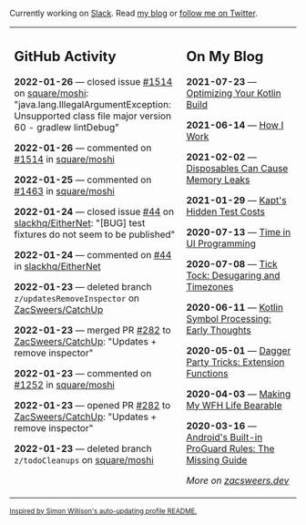Currently working on [Slack](https://slack.com/). Read [my blog](https://zacsweers.dev/) or [follow me on Twitter](https://twitter.com/ZacSweers).

<table><tr><td valign="top" width="60%">

## GitHub Activity
<!-- githubActivity starts -->
**2022-01-26** — closed issue [#1514](https://github.com/square/moshi/issues/1514) on [square/moshi](https://github.com/square/moshi): "java.lang.IllegalArgumentException: Unsupported class file major version 60 - gradlew lintDebug"

**2022-01-26** — commented on [#1514](https://github.com/square/moshi/issues/1514#issuecomment-1022449436) in [square/moshi](https://github.com/square/moshi)

**2022-01-25** — commented on [#1463](https://github.com/square/moshi/issues/1463#issuecomment-1021573340) in [square/moshi](https://github.com/square/moshi)

**2022-01-24** — closed issue [#44](https://github.com/slackhq/EitherNet/issues/44) on [slackhq/EitherNet](https://github.com/slackhq/EitherNet): "[BUG] test fixtures do not seem to be published"

**2022-01-24** — commented on [#44](https://github.com/slackhq/EitherNet/issues/44#issuecomment-1020547931) in [slackhq/EitherNet](https://github.com/slackhq/EitherNet)

**2022-01-23** — deleted branch `z/updatesRemoveInspector` on [ZacSweers/CatchUp](https://github.com/ZacSweers/CatchUp)

**2022-01-23** — merged PR [#282](https://github.com/ZacSweers/CatchUp/pull/282) to [ZacSweers/CatchUp](https://github.com/ZacSweers/CatchUp): "Updates + remove inspector"

**2022-01-23** — commented on [#1252](https://github.com/square/moshi/issues/1252#issuecomment-1019597416) in [square/moshi](https://github.com/square/moshi)

**2022-01-23** — opened PR [#282](https://github.com/ZacSweers/CatchUp/pull/282) to [ZacSweers/CatchUp](https://github.com/ZacSweers/CatchUp): "Updates + remove inspector"

**2022-01-23** — deleted branch `z/todoCleanups` on [square/moshi](https://github.com/square/moshi)
<!-- githubActivity ends -->
</td><td valign="top" width="40%">

## On My Blog
<!-- blog starts -->
**2021-07-23** — [Optimizing Your Kotlin Build](https://www.zacsweers.dev/optimizing-your-kotlin-build/)

**2021-06-14** — [How I Work](https://www.zacsweers.dev/how-i-work/)

**2021-02-02** — [Disposables Can Cause Memory Leaks](https://www.zacsweers.dev/disposables-can-cause-memory-leaks/)

**2021-01-29** — [Kapt's Hidden Test Costs](https://www.zacsweers.dev/kapts-hidden-test-costs/)

**2020-07-13** — [Time in UI Programming](https://www.zacsweers.dev/time-in-ui/)

**2020-07-08** — [Tick Tock: Desugaring and Timezones](https://www.zacsweers.dev/ticktock-desugaring-timezones/)

**2020-06-11** — [Kotlin Symbol Processing: Early Thoughts](https://www.zacsweers.dev/kotlin-symbol-processor-early-thoughts/)

**2020-05-01** — [Dagger Party Tricks: Extension Functions](https://www.zacsweers.dev/dagger-party-tricks-extension-functions/)

**2020-04-03** — [Making My WFH Life Bearable](https://www.zacsweers.dev/making-wfh-life-bearable/)

**2020-03-16** — [Android's Built-in ProGuard Rules: The Missing Guide](https://www.zacsweers.dev/android-proguard-rules/)
<!-- blog ends -->
_More on [zacsweers.dev](https://zacsweers.dev/)_
</td></tr></table>

<sub><a href="https://simonwillison.net/2020/Jul/10/self-updating-profile-readme/">Inspired by Simon Willison's auto-updating profile README.</a></sub>
